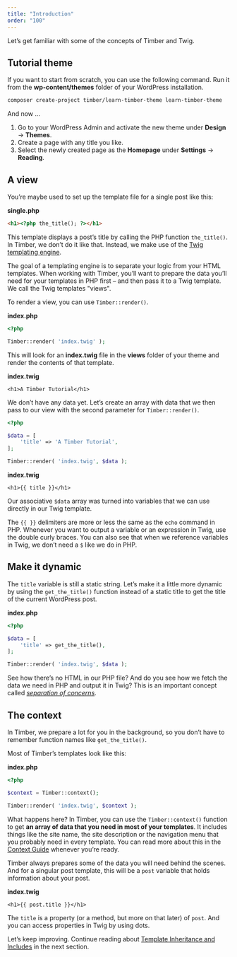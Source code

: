 ```yaml
---
title: "Introduction"
order: "100"
---
```


Let’s get familiar with some of the concepts of Timber and Twig.

## Tutorial theme

If you want to start from scratch, you can use the following command. Run it from the **wp-content/themes** folder of your WordPress installation.

```bash
composer create-project timber/learn-timber-theme learn-timber-theme
```

And now …

1. Go to your WordPress Admin and activate the new theme under **Design** &rarr; **Themes**.
2. Create a page with any title you like.
3. Select the newly created page as the **Homepage** under **Settings** &rarr; **Reading**.

## A view

You’re maybe used to set up the template file for a single post like this:

**single.php**

```html
<h1><?php the_title(); ?></h1>
```

This template displays a post’s title by calling the PHP function `the_title()`. In Timber, we don’t do it like that. Instead, we make use of the [Twig templating engine](https://twig.symfony.com/).

The goal of a templating engine is to separate your logic from your HTML templates. When working with Timber, you’ll want to prepare the data you’ll need for your templates in PHP first – and then pass it to a Twig template. We call the Twig templates "views".

To render a view, you can use `Timber::render()`.

**index.php**

```php
<?php

Timber::render( 'index.twig' );
```

This will look for an **index.twig** file in the **views** folder of your theme and render the contents of that template.

**index.twig**

```twig
<h1>A Timber Tutorial</h1>
```

We don’t have any data yet. Let’s create an array with data that we then pass to our view with the second parameter for `Timber::render()`.

```php
<?php

$data = [
    'title' => 'A Timber Tutorial',
];

Timber::render( 'index.twig', $data );
```

**index.twig**

```twig
<h1>{{ title }}</h1>
```

Our associative `$data` array was turned into variables that we can use directly in our Twig template.

The `{{ }}` delimiters are more or less the same as the `echo` command in PHP. Whenever you want to output a variable or an expression in Twig, use the double curly braces. You can also see that when we reference variables in Twig, we don’t need a `$` like we do in PHP.

## Make it dynamic

The `title` variable is still a static string. Let’s make it a little more dynamic by using the `get_the_title()` function instead of a static title to get the title of the current WordPress post.

**index.php**

```php
<?php

$data = [
    'title' => get_the_title(),
];

Timber::render( 'index.twig', $data );
```

See how there’s no HTML in our PHP file? And do you see how we fetch the data we need in PHP and output it in Twig? This is an important concept called [*separation of concerns*](https://en.wikipedia.org/wiki/Separation_of_concerns).

## The context

In Timber, we prepare a lot for you in the background, so you don’t have to remember function names like `get_the_title()`.

Most of Timber’s templates look like this:

**index.php**

```php
<?php

$context = Timber::context();

Timber::render( 'index.twig', $context );
```

What happens here? In Timber, you can use the `Timber::context()` function to get **an array of data that you need in most of your templates**. It includes things like the site name, the site description or the navigation menu that you probably need in every template. You can read more about this in the [Context Guide](https://timber.github.io/docs/v2/guides/context/) whenever you’re ready.

Timber always prepares some of the data you will need behind the scenes. And for a singular post template, this will be a `post` variable that holds information about your post.

**index.twig**

```twig
<h1>{{ post.title }}</h1>
```

The `title` is a property (or a method, but more on that later) of `post`. And you can access properties in Twig by using dots.

Let’s keep improving. Continue reading about [Template Inheritance and Includes](https://timber.github.io/docs/v2/getting-started/template-inheritance-and-includes/) in the next section.

